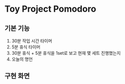 # Toy Project Pomodoro

## 기본 기능

1. 30분 작업 시간 타이머
2. 5분 휴식 타이머
3. 30분 휴식 + 5분 휴식을 1set로 보고 현재 몇 세트 진행했는지
4. 오늘의 명언

## 구현 화면
